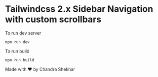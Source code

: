 # Tailwindcss 2.x Sidebar Navigation with custom scrollbars

To run dev server

```
npm run dev
```

To run build

```
npm run build
```

Made with ❤️ by Chandra Shekhar
